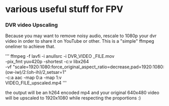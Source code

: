# various useful stuff for FPV


### DVR video Upscaling

Because you may want to remove noisy audio, rescale to 1080p your dvr video in order to share it on YouTube or other. This is a "simple" ffmpeg oneliner to achieve that.

'''
ffmpeg -f lavfi -i anullsrc -i DVR_VIDEO _FILE.mov \
	-pix_fmt yuv420p -shortest -c:v libx264 \
	-vf "scale=1920:1080:force_original_aspect_ratio=decrease,pad=1920:1080:(ow-iw)/2:(oh-ih)/2,setsar=1" \
	-c:a aac -map 0:a -map 1:v \
	VIDEO_FILE_upscaled.mp4
'''

the output will be an h264 encoded mp4 and your original 640x480 video will be upscaled to 1920x1080 while respecting the proportions :)
